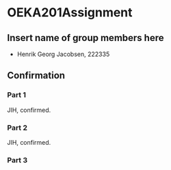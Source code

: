# OEKA201Assignment

## Insert name of group members here
- Henrik Georg Jacobsen, 222335

## Confirmation
### Part 1
JIH, confirmed.
### Part 2
JIH, confirmed.
### Part 3

